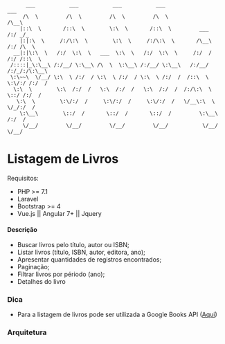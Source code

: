 ```
      ___           ___           ___           ___                         ___     
     /\  \         /\  \         /\  \         /\  \                       /\__\    
    |::\  \       /::\  \        \:\  \       /::\  \         ___         /:/ _/_   
    |:|:\  \     /:/\:\  \        \:\  \     /:/\:\  \       /\__\       /:/ /\  \  
  __|:|\:\  \   /:/  \:\  \   ___  \:\  \   /:/  \:\  \     /:/  /      /:/ /::\  \ 
 /::::|_\:\__\ /:/__/ \:\__\ /\  \  \:\__\ /:/__/ \:\__\   /:/__/      /:/_/:/\:\__\
 \:\~~\  \/__/ \:\  \ /:/  / \:\  \ /:/  / \:\  \ /:/  /  /::\  \      \:\/:/ /:/  /
  \:\  \        \:\  /:/  /   \:\  /:/  /   \:\  /:/  /  /:/\:\  \      \::/ /:/  / 
   \:\  \        \:\/:/  /     \:\/:/  /     \:\/:/  /   \/__\:\  \      \/_/:/  /  
    \:\__\        \::/  /       \::/  /       \::/  /         \:\__\       /:/  /   
     \/__/         \/__/         \/__/         \/__/           \/__/       \/__/    

```

# Listagem de Livros


Requisitos:

- PHP >= 7.1
- Laravel
- Bootstrap >= 4
- Vue.js || Angular 7+ || Jquery


#### Descrição

- Buscar livros pelo título, autor ou ISBN;
- Listar livros (título, ISBN, autor, editora, ano);
- Apresentar quantidades de registros encontrados;
- Paginação;
- Filtrar livros por périodo (ano);
- Detalhes do livro

### Dica

- Para a listagem de livros pode ser utilizada a Google Books API ([Aqui](https://developers.google.com/books))


### Arquitetura

